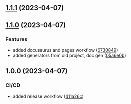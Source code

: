 ## [1.1.1](https://github.com/nxfullstack/style-lib/compare/v1.1.0...v1.1.1) (2023-04-07)

## [1.1.0](https://github.com/nxfullstack/style-lib/compare/v1.0.0...v1.1.0) (2023-04-07)

### Features

- added docusaurus and pages workflow ([6730849](https://github.com/nxfullstack/style-lib/commit/6730849d9e1b7d25312cc5786dc38067aa5c742a))
- added generators from old project, doc gen ([05a6e0b](https://github.com/nxfullstack/style-lib/commit/05a6e0b02ff7b7b6ef4e74530bc4f562cbbd8a5c))

## 1.0.0 (2023-04-07)

### CI/CD

- added release workflow ([411a26c](https://github.com/nxfullstack/style-lib/commit/411a26c95c088a5efe0b676293086d48eb7cf215))
